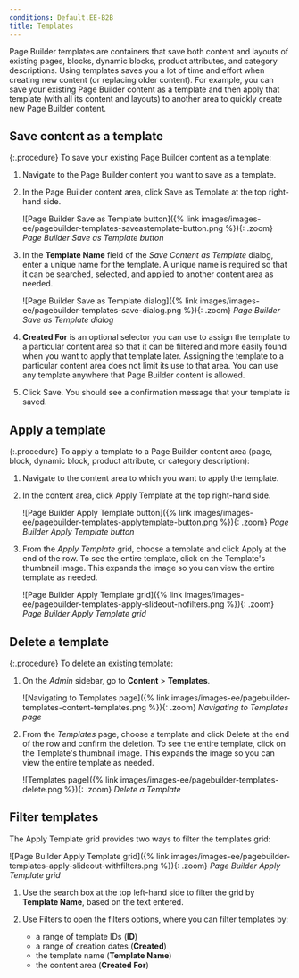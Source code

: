 ```yaml
---
conditions: Default.EE-B2B
title: Templates
---
```


Page Builder templates are containers that save both content and layouts of existing pages, blocks, dynamic blocks, product attributes, and category descriptions. Using templates saves you a lot of time and effort when creating new content (or replacing older content). For example, you can save your existing Page Builder content as a template and then apply that template (with all its content and layouts) to another area to quickly create new Page Builder content.

## Save content as a template

{:.procedure}
To save your existing Page Builder content as a template:

1. Navigate to the Page Builder content you want to save as a template.

1. In the Page Builder content area, click <span class="btn">Save as Template</span> at the top right-hand side.

   ![Page Builder Save as Template button]({% link images/images-ee/pagebuilder-templates-saveastemplate-button.png %}){: .zoom}
_Page Builder Save as Template button_

1. In the **Template Name** field of the _Save Content as Template_ dialog, enter a unique name for the template. A unique name is required so that it can be searched, selected, and applied to another content area as needed.

   ![Page Builder Save as Template dialog]({% link images/images-ee/pagebuilder-templates-save-dialog.png %}){: .zoom}
_Page Builder Save as Template dialog_

1. **Created For** is an optional selector you can use to assign the template to a particular content area so that it can be filtered and more easily found when you want to apply that template later. Assigning the template to a particular content area does not limit its use to that area. You can use any template anywhere that Page Builder content is allowed.

1. Click <span class="btn">Save</span>. You should see a confirmation message that your template is saved.

## Apply a template

{:.procedure}
To apply a template to a Page Builder content area (page, block, dynamic block, product attribute, or category description):

1. Navigate to the content area to which you want to apply the template.

1. In the content area, click <span class="btn">Apply Template</span> at the top right-hand side.

   ![Page Builder Apply Template button]({% link images/images-ee/pagebuilder-templates-applytemplate-button.png %}){: .zoom}
_Page Builder Apply Template button_

1. From the _Apply Template_ grid, choose a template and click <span class="btn">Apply</span> at the end of the row. To see the entire template, click on the Template's thumbnail image. This expands the image so you can view the entire template as needed.

   ![Page Builder Apply Template grid]({% link images/images-ee/pagebuilder-templates-apply-slideout-nofilters.png %}){: .zoom}
_Page Builder Apply Template grid_

## Delete a template

{:.procedure}
To delete an existing template:

1. On the _Admin_ sidebar, go to **Content** > **Templates**.

   ![Navigating to Templates page]({% link images/images-ee/pagebuilder-templates-content-templates.png %}){: .zoom}
_Navigating to Templates page_

1. From the _Templates_ page, choose a template and click <span class="btn">Delete</span> at the end of the row and confirm the deletion. To see the entire template, click on the Template's thumbnail image. This expands the image so you can view the entire template as needed.

   ![Templates page]({% link images/images-ee/pagebuilder-templates-delete.png %}){: .zoom}
_Delete a Template_

## Filter templates

The Apply Template grid provides two ways to filter the templates grid:

![Page Builder Apply Template grid]({% link images/images-ee/pagebuilder-templates-apply-slideout-withfilters.png %}){: .zoom}
_Page Builder Apply Template grid_

1. Use the search box at the top left-hand side to filter the grid by **Template Name**, based on the text entered.

1. Use <span class="btn">Filters</span> to open the filters options, where you can filter templates by:

   -  a range of template IDs (**ID**)
   -  a range of creation dates (**Created**)
   -  the template name (**Template Name**)
   -  the content area (**Created For**)
